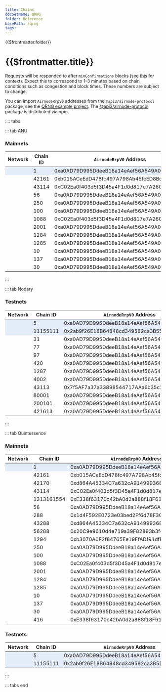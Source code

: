 ```yaml
---
title: Chains
docSetName: QRNG
folder: Reference
basePath: /qrng
tags:
---
```


<style>
  .mainnets th {
    background: white;
    word-wrap: break-word;
    text-align: center;
  }
  .mainnets tr:nth-child(1) { background: #e5ecf9; }
  
  .testnets th {
    background: white;
    word-wrap: break-word;
    text-align: center;
  }
  .testnets tr:nth-child(1) { background: #e5ecf9; }
  .testnets tr:nth-child(2) { background: #e5ecf9; }

</style>

<TitleSpan>{{$frontmatter.folder}}</TitleSpan>

# {{$frontmatter.title}}

Requests will be responded to after `minConfirmations` blocks (see
[this](https://blog.ethereum.org/2015/09/14/on-slow-and-fast-block-times/) for
context). Expect this to correspond to 1–3 minutes based on chain conditions
such as congestion and block times. These numbers are subject to change.

You can import `AirnodeRrpV0` addresses from the `@api3/airnode-protocol`
package, see the
[QRNG example project](https://github.com/api3dao/qrng-example). The
[@api3/airnode-protocol](https://www.npmjs.com/package/@api3/airnode-protocol)
package is distributed via npm.

:::: tabs

::: tab ANU

<!-- "white-space: nowrap;" on the first row will cause the remaining rows
to not break as well.
-->
<!-- prettier-ignore -->
<div class="mainnets">
<h3> Mainnets </h3>

| Network                      | Chain ID | `AirnodeRrpV0` Address                                                                                   | `minConfirmations` |
| ---------------------------- | -------- | -------------------------------------------------------------------------------------------------------- | ------------------ |
| <ChainName chainId="1"/>     | 1        | 0xa0AD79D995DdeeB18a14eAef56A549A04e3Aa1Bd <CopyIcon text="0xa0AD79D995DdeeB18a14eAef56A549A04e3Aa1Bd"/> | 6                  |
| <ChainName chainId="42161"/> | 42161    | 0xb015ACeEdD478fc497A798Ab45fcED8BdEd08924 <CopyIcon text="0xb015ACeEdD478fc497A798Ab45fcED8BdEd08924"/> | 25                 |
| <ChainName chainId="43114"/> | 43114    | 0xC02Ea0f403d5f3D45a4F1d0d817e7A2601346c9E <CopyIcon text="0xC02Ea0f403d5f3D45a4F1d0d817e7A2601346c9E"/> | 25                 |
| <ChainName chainId="56"/>    | 56       | 0xa0AD79D995DdeeB18a14eAef56A549A04e3Aa1Bd <CopyIcon text="0xa0AD79D995DdeeB18a14eAef56A549A04e3Aa1Bd"/> | 25                 |
| <ChainName chainId="250"/>   | 250      | 0xa0AD79D995DdeeB18a14eAef56A549A04e3Aa1Bd <CopyIcon text="0xa0AD79D995DdeeB18a14eAef56A549A04e3Aa1Bd"/> | 80                 |
| <ChainName chainId="100"/>   | 100      | 0xa0AD79D995DdeeB18a14eAef56A549A04e3Aa1Bd <CopyIcon text="0xa0AD79D995DdeeB18a14eAef56A549A04e3Aa1Bd"/> | 15                 |
| <ChainName chainId="1088"/>  | 1088     | 0xC02Ea0f403d5f3D45a4F1d0d817e7A2601346c9E <CopyIcon text="0xC02Ea0f403d5f3D45a4F1d0d817e7A2601346c9E"/> | 12                 |
| <ChainName chainId="2001"/>  | 2001     | 0xa0AD79D995DdeeB18a14eAef56A549A04e3Aa1Bd <CopyIcon text="0xa0AD79D995DdeeB18a14eAef56A549A04e3Aa1Bd"/> | 20                 |
| <ChainName chainId="1284"/>  | 1284     | 0xa0AD79D995DdeeB18a14eAef56A549A04e3Aa1Bd <CopyIcon text="0xa0AD79D995DdeeB18a14eAef56A549A04e3Aa1Bd"/> | 6                  |
| <ChainName chainId="1285"/>  | 1285     | 0xa0AD79D995DdeeB18a14eAef56A549A04e3Aa1Bd <CopyIcon text="0xa0AD79D995DdeeB18a14eAef56A549A04e3Aa1Bd"/> | 3                  |
| <ChainName chainId="10"/>    | 10       | 0xa0AD79D995DdeeB18a14eAef56A549A04e3Aa1Bd <CopyIcon text="0xa0AD79D995DdeeB18a14eAef56A549A04e3Aa1Bd"/> | 25                 |
| <ChainName chainId="137"/>   | 137      | 0xa0AD79D995DdeeB18a14eAef56A549A04e3Aa1Bd <CopyIcon text="0xa0AD79D995DdeeB18a14eAef56A549A04e3Aa1Bd"/> | 20                 |
| <ChainName chainId="30"/>    | 30       | 0xa0AD79D995DdeeB18a14eAef56A549A04e3Aa1Bd <CopyIcon text="0xa0AD79D995DdeeB18a14eAef56A549A04e3Aa1Bd"/> | 3                  |

</div>

:::

::: tab Nodary

<div class="testnets">
<h3> Testnets </h3>

| Network                         | Chain ID | `AirnodeRrpV0` Address                                                                                   | `minConfirmations` |
| ------------------------------- | -------- | -------------------------------------------------------------------------------------------------------- | ------------------ |
| <ChainName chainId="5"/>        | 5        | 0xa0AD79D995DdeeB18a14eAef56A549A04e3Aa1Bd <CopyIcon text="0xa0AD79D995DdeeB18a14eAef56A549A04e3Aa1Bd"/> | 1                  |
| <ChainName chainId="11155111"/> | 11155111 | 0x2ab9f26E18B64848cd349582ca3B55c2d06f507d <CopyIcon text="0x2ab9f26E18B64848cd349582ca3B55c2d06f507d"/> | 1                  |
| <ChainName chainId="31"/>       | 31       | 0xa0AD79D995DdeeB18a14eAef56A549A04e3Aa1Bd <CopyIcon text="0xa0AD79D995DdeeB18a14eAef56A549A04e3Aa1Bd"/> | 1                  |
| <ChainName chainId="77"/>       | 77       | 0xa0AD79D995DdeeB18a14eAef56A549A04e3Aa1Bd <CopyIcon text="0xa0AD79D995DdeeB18a14eAef56A549A04e3Aa1Bd"/> | 1                  |
| <ChainName chainId="97"/>       | 97       | 0xa0AD79D995DdeeB18a14eAef56A549A04e3Aa1Bd <CopyIcon text="0xa0AD79D995DdeeB18a14eAef56A549A04e3Aa1Bd"/> | 1                  |
| <ChainName chainId="420"/>      | 420      | 0xa0AD79D995DdeeB18a14eAef56A549A04e3Aa1Bd <CopyIcon text="0xa0AD79D995DdeeB18a14eAef56A549A04e3Aa1Bd"/> | 1                  |
| <ChainName chainId="1287"/>     | 1287     | 0xa0AD79D995DdeeB18a14eAef56A549A04e3Aa1Bd <CopyIcon text="0xa0AD79D995DdeeB18a14eAef56A549A04e3Aa1Bd"/> | 1                  |
| <ChainName chainId="4002"/>     | 4002     | 0xa0AD79D995DdeeB18a14eAef56A549A04e3Aa1Bd <CopyIcon text="0xa0AD79D995DdeeB18a14eAef56A549A04e3Aa1Bd"/> | 1                  |
| <ChainName chainId="43113"/>    | 43113    | 0x7f5AF7a37a33898544717AAa6c35c111dCe95b28 <CopyIcon text="0x7f5AF7a37a33898544717AAa6c35c111dCe95b28"/> | 1                  |
| <ChainName chainId="80001"/>    | 80001    | 0xa0AD79D995DdeeB18a14eAef56A549A04e3Aa1Bd <CopyIcon text="0xa0AD79D995DdeeB18a14eAef56A549A04e3Aa1Bd"/> | 1                  |
| <ChainName chainId="200101"/>   | 200101   | 0xa0AD79D995DdeeB18a14eAef56A549A04e3Aa1Bd <CopyIcon text="0xa0AD79D995DdeeB18a14eAef56A549A04e3Aa1Bd"/> | 1                  |
| <ChainName chainId="421613"/>   | 421613   | 0xa0AD79D995DdeeB18a14eAef56A549A04e3Aa1Bd <CopyIcon text="0xa0AD79D995DdeeB18a14eAef56A549A04e3Aa1Bd"/> | 1                  |

</div>

:::

::: tab Quintessence

<div class="mainnets">
<h3> Mainnets </h3>

| Network                           | Chain ID   | `AirnodeRrpV0` Address                                                                                   | `minConfirmations` |
| --------------------------------- | ---------- | -------------------------------------------------------------------------------------------------------- | ------------------ |
| <ChainName chainId="1"/>          | 1          | 0xa0AD79D995DdeeB18a14eAef56A549A04e3Aa1Bd <CopyIcon text="0xa0AD79D995DdeeB18a14eAef56A549A04e3Aa1Bd"/> | 1                  |
| <ChainName chainId="42161"/>      | 42161      | 0xb015ACeEdD478fc497A798Ab45fcED8BdEd08924 <CopyIcon text="0xb015ACeEdD478fc497A798Ab45fcED8BdEd08924"/> | 1                  |
| <ChainName chainId="42170"/>      | 42170      | 0xd864A45334C7a632cA9149993682354D7f967F28 <CopyIcon text="0xd864A45334C7a632cA9149993682354D7f967F28"/> | 1                  |
| <ChainName chainId="43114"/>      | 43114      | 0xC02Ea0f403d5f3D45a4F1d0d817e7A2601346c9E <CopyIcon text="0xC02Ea0f403d5f3D45a4F1d0d817e7A2601346c9E"/> | 1                  |
| <ChainName chainId="1313161554"/> | 1313161554 | 0xE338f63170c42bA0d2a888f18F6185369779009c <CopyIcon text="0xE338f63170c42bA0d2a888f18F6185369779009c"/> | 1                  |
| <ChainName chainId="56"/>         | 56         | 0xa0AD79D995DdeeB18a14eAef56A549A04e3Aa1Bd <CopyIcon text="0xa0AD79D995DdeeB18a14eAef56A549A04e3Aa1Bd"/> | 1                  |
| <ChainName chainId="288"/>        | 288        | 0x1d4F592E0723e03bed2Ff6d78F3CEe6750f08B38 <CopyIcon text="0x1d4F592E0723e03bed2Ff6d78F3CEe6750f08B38"/> | 1                  |
| <ChainName chainId="43288"/>      | 43288      | 0xd864A45334C7a632cA9149993682354D7f967F28 <CopyIcon text="0xd864A45334C7a632cA9149993682354D7f967F28"/> | 1                  |
| <ChainName chainId="56288"/>      | 56288      | 0x20C9e9610d4e719a39F82893b3f42e2730F42778 <CopyIcon text="0x20C9e9610d4e719a39F82893b3f42e2730F42778"/> | 1                  |
| <ChainName chainId="1294"/>       | 1294       | 0xb3070A0F2f84765Ee19EfADf91dfE50690a9eEa1 <CopyIcon text="0xb3070A0F2f84765Ee19EfADf91dfE50690a9eEa1"/> | 1                  |
| <ChainName chainId="250"/>        | 250        | 0xa0AD79D995DdeeB18a14eAef56A549A04e3Aa1Bd <CopyIcon text="0xa0AD79D995DdeeB18a14eAef56A549A04e3Aa1Bd"/> | 1                  |
| <ChainName chainId="100"/>        | 100        | 0xa0AD79D995DdeeB18a14eAef56A549A04e3Aa1Bd <CopyIcon text="0xa0AD79D995DdeeB18a14eAef56A549A04e3Aa1Bd"/> | 1                  |
| <ChainName chainId="1088"/>       | 1088       | 0xC02Ea0f403d5f3D45a4F1d0d817e7A2601346c9E <CopyIcon text="0xC02Ea0f403d5f3D45a4F1d0d817e7A2601346c9E"/> | 1                  |
| <ChainName chainId="2001"/>       | 2001       | 0xa0AD79D995DdeeB18a14eAef56A549A04e3Aa1Bd <CopyIcon text="0xa0AD79D995DdeeB18a14eAef56A549A04e3Aa1Bd"/> | 1                  |
| <ChainName chainId="1284"/>       | 1284       | 0xa0AD79D995DdeeB18a14eAef56A549A04e3Aa1Bd <CopyIcon text="0xa0AD79D995DdeeB18a14eAef56A549A04e3Aa1Bd"/> | 1                  |
| <ChainName chainId="1285"/>       | 1285       | 0xa0AD79D995DdeeB18a14eAef56A549A04e3Aa1Bd <CopyIcon text="0xa0AD79D995DdeeB18a14eAef56A549A04e3Aa1Bd"/> | 1                  |
| <ChainName chainId="10"/>         | 10         | 0xa0AD79D995DdeeB18a14eAef56A549A04e3Aa1Bd <CopyIcon text="0xa0AD79D995DdeeB18a14eAef56A549A04e3Aa1Bd"/> | 1                  |
| <ChainName chainId="137"/>        | 137        | 0xa0AD79D995DdeeB18a14eAef56A549A04e3Aa1Bd <CopyIcon text="0xa0AD79D995DdeeB18a14eAef56A549A04e3Aa1Bd"/> | 1                  |
| <ChainName chainId="30"/>         | 30         | 0xa0AD79D995DdeeB18a14eAef56A549A04e3Aa1Bd <CopyIcon text="0xa0AD79D995DdeeB18a14eAef56A549A04e3Aa1Bd"/> | 1                  |
| <ChainName chainId="416"/>        | 416        | 0xE338f63170c42bA0d2a888f18F6185369779009c <CopyIcon text="0xE338f63170c42bA0d2a888f18F6185369779009c"/> | 1                  |

</div>

<div class="testnets">
<h3> Testnets </h3>

| Network                         | Chain ID | `AirnodeRrpV0` Address                                                                                   | `minConfirmations` |
| ------------------------------- | -------- | -------------------------------------------------------------------------------------------------------- | ------------------ |
| <ChainName chainId="5"/>        | 5        | 0xa0AD79D995DdeeB18a14eAef56A549A04e3Aa1Bd <CopyIcon text="0xa0AD79D995DdeeB18a14eAef56A549A04e3Aa1Bd"/> | 1                  |
| <ChainName chainId="11155111"/> | 11155111 | 0x2ab9f26E18B64848cd349582ca3B55c2d06f507d <CopyIcon text="0x2ab9f26E18B64848cd349582ca3B55c2d06f507d"/> | 1                  |

</div>

:::

::: tabs end
